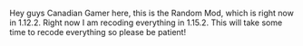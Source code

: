 Hey guys Canadian Gamer here, this is the Random Mod, which is right now in 1.12.2. Right now I am recoding everything in 1.15.2. This will take some time to recode everything so please be patient!
